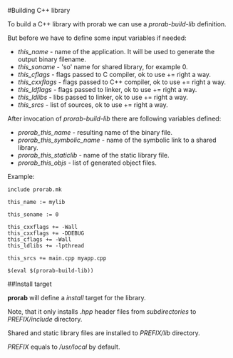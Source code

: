 #Building C++ library

To build a C++ library with prorab we can use a *prorab-build-lib* definition.

But before we have to define some input variables if needed:
- *this_name* - name of the application. It will be used to generate the output binary filename.
- *this_soname* - 'so' name for shared library, for example 0.
- *this_cflags* - flags passed to C compiler, ok to use += right a way.
- *this_cxxflags* - flags passed to C++ compiler, ok to use += right a way.
- *this_ldflags* - flags passed to linker, ok to use += right a way.
- *this_ldlibs* - libs passed to linker, ok to use += right a way.
- *this_srcs* - list of sources, ok to use += right a way.

After invocation of *prorab-build-lib* there are following variables defined:
- *prorab_this_name* - resulting name of the binary file.
- *prorab_this_symbolic_name* - name of the symbolic link to a shared library.
- *prorab_this_staticlib* - name of the static library file.
- *prorab_this_objs* - list of generated object files.

Example:

```
include prorab.mk

this_name := mylib

this_soname := 0

this_cxxflags += -Wall
this_cxxflags += -DDEBUG
this_cflags += -Wall
this_ldlibs += -lpthread

this_srcs += main.cpp myapp.cpp

$(eval $(prorab-build-lib))
```

##Install target

**prorab** will define a *install* target for the library.

Note, that it only installs *.hpp* header files from _subdirectories_ to *PREFIX/include* directory.

Shared and static library files are installed to *PREFIX/lib* directory.

*PREFIX* equals to */usr/local* by default.
